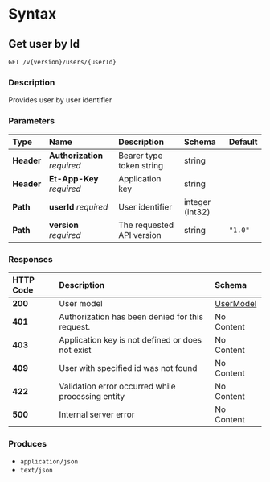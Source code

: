 # Syntax

## Get user by Id

```text
GET /v{version}/users/{userId}
```

### Description

Provides user by user identifier

### Parameters

| Type | Name | Description | Schema | Default |
| :--- | :--- | :--- | :--- | :--- |
| **Header** | **Authorization**   _required_ | Bearer type token string | string |  |
| **Header** | **Et-App-Key**   _required_ | Application key | string |  |
| **Path** | **userId**   _required_ | User identifier | integer \(int32\) |  |
| **Path** | **version**   _required_ | The requested API version | string | `"1.0"` |

### Responses

| HTTP Code | Description | Schema |
| :--- | :--- | :--- |
| **200** | User model | [UserModel](internalusers_getuser.md#usermodel) |
| **401** | Authorization has been denied for this request. | No Content |
| **403** | Application key is not defined or does not exist | No Content |
| **409** | User with specified id was not found | No Content |
| **422** | Validation error occurred while processing entity | No Content |
| **500** | Internal server error | No Content |

### Produces

* `application/json`
* `text/json`

